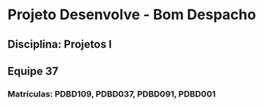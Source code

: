 # Projeto Desenvolve - Bom Despacho
## Disciplina: Projetos I
## Equipe 37
### Matrículas: PDBD109, PDBD037, PDBD091, PDBD001

